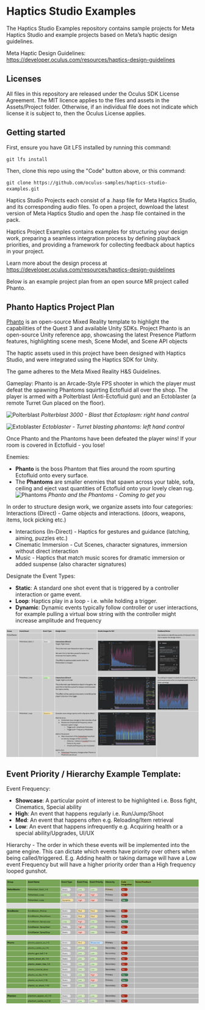 # Haptics Studio Examples


The Haptics Studio Examples repository contains sample projects for Meta Haptics Studio and example projects based on Meta’s haptic design guidelines.

Meta Haptic Design Guidelines: https://developer.oculus.com/resources/haptics-design-guidelines



## Licenses

All files in this repository are released under the Oculus SDK License Agreement. The MIT licence applies to the files and assets in the Assets/Project folder. Otherwise, if an individual file does not indicate which license it is subject to, then the Oculus License applies.


## Getting started

First, ensure you have Git LFS installed by running this command:



```console
git lfs install
```



Then, clone this repo using the "Code" button above, or this command:


```console
git clone https://github.com/oculus-samples/haptics-studio-examples.git
```


Haptics Studio Projects each consist of a .hasp file for Meta Haptics Studio, and its corresponding audio files. To open a project, download the latest version of Meta Haptics Studio and open the .hasp file contained in the pack.

Haptics Project Examples contains examples for structuring your design work, preparing a seamless integration process by defining playback priorities, and providing a framework for collecting feedback about haptics in your project.

Learn more about the design process at https://developer.oculus.com/resources/haptics-design-guidelines

Below is an example project plan from an open source MR project called Phanto.


## Phanto Haptics Project Plan

[Phanto](https://github.com/oculus-samples/Unity-Phanto) is an open-source Mixed Reality template to highlight the capabilities of the Quest 3 and available Unity SDKs. Project Phanto is an open-source Unity reference app, showcasing the latest Presence Platform features, highlighting scene mesh, Scene Model, and Scene API objects

The haptic assets used in this project have been designed with Haptics Studio, and were integrated using the Haptics SDK for Unity.



The game adheres to the  Meta Mixed Reality H&S Guidelines.

Gameplay:
Phanto is an Arcade-Style FPS shooter in which the player must defeat the spawning Phantoms squirting Ectofluid all over the shop. The player is armed with a Polterblast (Anti-Ectofluid gun) and an Ectoblaster (a remote Turret Gun placed on the floor).

![Polterblast](https://github.com/oculus-samples/Unity-Phanto/raw/main/Media/Hose.png)
_Polterblast 3000 - Blast that Ectoplasm: right hand control_

![Extoblaster](https://github.com/oculus-samples/Unity-Phanto/raw/main/Media/Blaster.png)
_Ectoblaster - Turret blasting phantoms: left hand control_

Once Phanto and the Phantoms have been defeated the player wins!
If your room is covered in Ectofluid - you lose!

Enemies:
* **Phanto** is the boss Phantom that flies around the room spurting Ectofluid onto every surface.
* The **Phantoms** are smaller enemies that spawn across your table, sofa, ceiling and eject vast quantities of Ectofluid onto your lovely clean rug.
![Phantoms](https://github.com/oculus-samples/Unity-Phanto/raw/main/Media/PhantoPhantoms.png)
_Phanto and the Phantoms - Coming to get you_



In order to structure design work, we organize assets into four categories:
Interactions (Direct) - Game objects and interactions. (doors, weapons, items, lock picking etc.)
* Interactions (In-Direct) - Haptics for gestures and guidance (latching, aiming, puzzles etc.)
* Cinematic Immersion - Cut Scenes, character signatures, immersion without direct interaction
* Music - Haptics that match music scores for dramatic immersion or added suspense (also character signatures)

Designate the Event Types:

* **Static**: A standard one shot event that is triggered by a controller interaction or game event.
* **Loop**: Haptics play in a loop - i.e. while holding a trigger.
* **Dynamic**: Dynamic events typically follow controller or user interactions, for example pulling a virtual bow string with the controller might increase amplitude and frequency



![haptics studio feedback](./Media/haptics-studio-feedback.png)



## Event Priority / Hierarchy Example Template:
Event Frequency:

* **Showcase**: A particular point of interest to be highlighted i.e. Boss fight, Cinematics, Special ability
* **High**: An event that happens regularly i.e. Run/Jump/Shoot
* **Med**: An event that happens often e.g. Reloading/Item retrieval
* **Low**: An event that happens infrequently e.g. Acquiring health or a special ability/Upgrades, UI/UX

Hierarchy - The order in which these events will be implemented into the game engine. This can dictate which events have priority over others when being called/triggered. E.g. Adding health or taking damage will have a Low event Frequency but will have a higher priority order than a High frequency looped gunshot.

![event priorities](./Media/event_priority.png)
